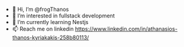 - 👋 Hi, I’m @frogThanos
- 👀 I’m interested in fullstack development
- 🌱 I’m currently learning Nestjs
- 📫 Reach me on linkedin https://www.linkedin.com/in/athanasios-thanos-kyriakakis-258b80113/
